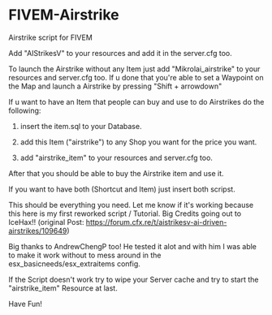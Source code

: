 # FIVEM-Airstrike
Airstrike script for FIVEM


Add "AIStrikesV" to your resources and add it in the server.cfg too.

To launch the Airstrike without any Item just add "Mikrolai_airstrike" to your resources and server.cfg too.
If u done that you're able to set a Waypoint on the Map and launch a Airstrike by pressing "Shift + arrowdown"

If u want to have an Item that people can buy and use to do Airstrikes do the following:

1. insert the item.sql to your Database.

2. add this Item ("airstrike") to any Shop you want for the price you want.

3. add "airstrike_item" to your resources and server.cfg too.

After that you should be able to buy the Airstrike item and use it.


If you want to have both (Shortcut and Item) just insert both scripst.


This should be everything you need. Let me know if it's working because this here is my first reworked script / Tutorial.
Big Credits going out to IceHax!! (original Post: https://forum.cfx.re/t/aistrikesv-ai-driven-airstrikes/109649)

Big thanks to AndrewChengP too!
He tested it alot and with him I was able to make it work without to mess around in the esx_basicneeds/esx_extraitems config.

If the Script doesn't work try to wipe your Server cache and try to start the "airstrike_item" Resource at last.

Have Fun!
